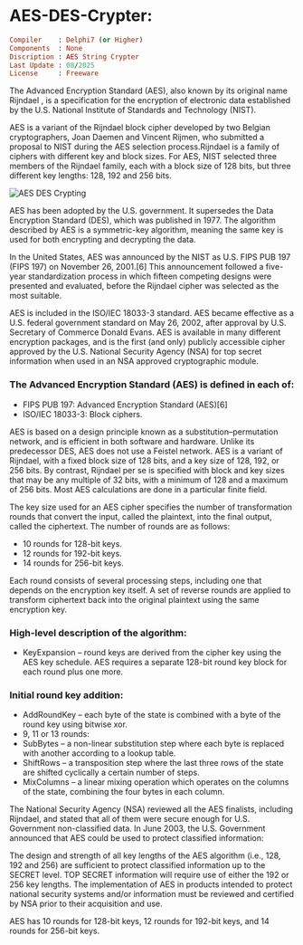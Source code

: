 # AES-DES-Crypter:

```ruby
Compiler    : Delphi7 (or Higher)
Components  : None
Discription : AES String Crypter
Last Update : 08/2025
License     : Freeware
```

The Advanced Encryption Standard (AES), also known by its original name Rijndael , is a specification for the encryption of electronic data established by the U.S. National Institute of Standards and Technology (NIST).

AES is a variant of the Rijndael block cipher developed by two Belgian cryptographers, Joan Daemen and Vincent Rijmen, who submitted a proposal to NIST during the AES selection process.Rijndael is a family of ciphers with different key and block sizes. For AES, NIST selected three members of the Rijndael family, each with a block size of 128 bits, but three different key lengths: 128, 192 and 256 bits.



![AES DES Crypting](https://github.com/user-attachments/assets/82c09e2e-6f72-4062-a672-bff3a7b0586d)



AES has been adopted by the U.S. government. It supersedes the Data Encryption Standard (DES), which was published in 1977. The algorithm described by AES is a symmetric-key algorithm, meaning the same key is used for both encrypting and decrypting the data.

In the United States, AES was announced by the NIST as U.S. FIPS PUB 197 (FIPS 197) on November 26, 2001.[6] This announcement followed a five-year standardization process in which fifteen competing designs were presented and evaluated, before the Rijndael cipher was selected as the most suitable.

AES is included in the ISO/IEC 18033-3 standard. AES became effective as a U.S. federal government standard on May 26, 2002, after approval by U.S. Secretary of Commerce Donald Evans. AES is available in many different encryption packages, and is the first (and only) publicly accessible cipher approved by the U.S. National Security Agency (NSA) for top secret information when used in an NSA approved cryptographic module.

### The Advanced Encryption Standard (AES) is defined in each of:

* FIPS PUB 197: Advanced Encryption Standard (AES)[6]
* ISO/IEC 18033-3: Block ciphers.

AES is based on a design principle known as a substitution–permutation network, and is efficient in both software and hardware. Unlike its predecessor DES, AES does not use a Feistel network. AES is a variant of Rijndael, with a fixed block size of 128 bits, and a key size of 128, 192, or 256 bits. By contrast, Rijndael per se is specified with block and key sizes that may be any multiple of 32 bits, with a minimum of 128 and a maximum of 256 bits. Most AES calculations are done in a particular finite field.

The key size used for an AES cipher specifies the number of transformation rounds that convert the input, called the plaintext, into the final output, called the ciphertext. The number of rounds are as follows:

* 10 rounds for 128-bit keys.
* 12 rounds for 192-bit keys.
* 14 rounds for 256-bit keys.

Each round consists of several processing steps, including one that depends on the encryption key itself. A set of reverse rounds are applied to transform ciphertext back into the original plaintext using the same encryption key.

### High-level description of the algorithm:

* KeyExpansion – round keys are derived from the cipher key using the AES key schedule. AES requires a separate 128-bit round key block for each round plus one more.

### Initial round key addition:

* AddRoundKey – each byte of the state is combined with a byte of the round key using bitwise xor.
* 9, 11 or 13 rounds:
* SubBytes – a non-linear substitution step where each byte is replaced with another according to a lookup table.
* ShiftRows – a transposition step where the last three rows of the state are shifted cyclically a certain number of steps.
* MixColumns – a linear mixing operation which operates on the columns of the state, combining the four bytes in each column.

The National Security Agency (NSA) reviewed all the AES finalists, including Rijndael, and stated that all of them were secure enough for U.S. Government non-classified data. In June 2003, the U.S. Government announced that AES could be used to protect classified information:

The design and strength of all key lengths of the AES algorithm (i.e., 128, 192 and 256) are sufficient to protect classified information up to the SECRET level. TOP SECRET information will require use of either the 192 or 256 key lengths. The implementation of AES in products intended to protect national security systems and/or information must be reviewed and certified by NSA prior to their acquisition and use.

AES has 10 rounds for 128-bit keys, 12 rounds for 192-bit keys, and 14 rounds for 256-bit keys.
